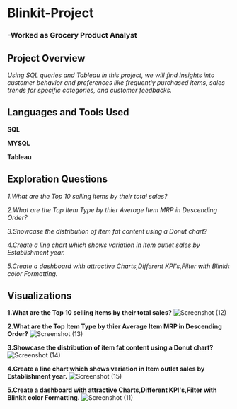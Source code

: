 # Blinkit-Project
### -Worked as Grocery Product Analyst

## Project Overview
*Using SQL queries and Tableau in this project, we will find insights into customer  behavior and preferences like frequently purchased items, sales trends  for specific categories, and customer feedbacks.*

## Languages and Tools Used
**SQL**

**MYSQL**

**Tableau**

## Exploration Questions
*1.What are the Top 10 selling items by their total sales?*

*2.What are the Top Item Type by thier Average Item MRP in Descending Order?*

*3.Showcase the distribution of item fat content using a Donut chart?*

*4.Create a line chart which shows variation in Item outlet sales by Establishment year.*

*5.Create a dashboard with attractive Charts,Different KPI's,Filter with Blinkit color Formatting.*

## Visualizations
**1.What are the Top 10 selling items by their total sales?**
![Screenshot (12)](https://github.com/shivammathur9898/Blinkit-Project/assets/154864683/fa52dc9e-1ebc-4385-a554-61569bbd89c1)


**2.What are the Top Item Type by thier Average Item MRP in Descending Order?**
![Screenshot (13)](https://github.com/shivammathur9898/Blinkit-Project/assets/154864683/b779dfac-1b3a-4791-ac0f-3a0632709dce)


**3.Showcase the distribution of item fat content using a Donut chart?**
![Screenshot (14)](https://github.com/shivammathur9898/Blinkit-Project/assets/154864683/a6ba46af-cc12-40dd-9067-106048a904b5)


**4.Create a line chart which shows variation in Item outlet sales by Establishment year.**
![Screenshot (15)](https://github.com/shivammathur9898/Blinkit-Project/assets/154864683/6347b128-178d-4407-9fec-0ba66bd5fba9)


**5.Create a dashboard with attractive Charts,Different KPI's,Filter with Blinkit color Formatting.**
![Screenshot (11)](https://github.com/shivammathur9898/Blinkit-Project/assets/154864683/b2a2381b-c737-41bb-88bb-ed20a64791d8)









